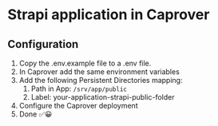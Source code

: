 # Strapi application in Caprover

## Configuration
1. Copy the .env.example file to a .env file.
2. In Caprover add the same environment variables
3. Add the following Persistent Directories mapping:
   1. Path in App: ``/srv/app/public``
   2. Label: your-application-strapi-public-folder
4. Configure the Caprover deployment
5. Done ✅😀
